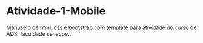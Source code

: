 # Atividade-1-Mobile
Manuseio de html, css e bootstrap com template para atividade do curso de ADS, faculdade senacpe.
